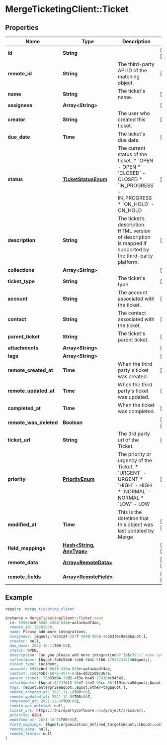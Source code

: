 # MergeTicketingClient::Ticket

## Properties

| Name | Type | Description | Notes |
| ---- | ---- | ----------- | ----- |
| **id** | **String** |  | [optional][readonly] |
| **remote_id** | **String** | The third-party API ID of the matching object. | [optional] |
| **name** | **String** | The ticket&#39;s name. | [optional] |
| **assignees** | **Array&lt;String&gt;** |  | [optional] |
| **creator** | **String** | The user who created this ticket. | [optional] |
| **due_date** | **Time** | The ticket&#39;s due date. | [optional] |
| **status** | [**TicketStatusEnum**](TicketStatusEnum.md) | The current status of the ticket.  * &#x60;OPEN&#x60; - OPEN * &#x60;CLOSED&#x60; - CLOSED * &#x60;IN_PROGRESS&#x60; - IN_PROGRESS * &#x60;ON_HOLD&#x60; - ON_HOLD | [optional] |
| **description** | **String** | The ticket’s description. HTML version of description is mapped if supported by the third-party platform. | [optional] |
| **collections** | **Array&lt;String&gt;** |  | [optional] |
| **ticket_type** | **String** | The ticket&#39;s type. | [optional] |
| **account** | **String** | The account associated with the ticket. | [optional] |
| **contact** | **String** | The contact associated with the ticket. | [optional] |
| **parent_ticket** | **String** | The ticket&#39;s parent ticket. | [optional] |
| **attachments** | **Array&lt;String&gt;** |  | [optional] |
| **tags** | **Array&lt;String&gt;** |  | [optional] |
| **remote_created_at** | **Time** | When the third party&#39;s ticket was created. | [optional] |
| **remote_updated_at** | **Time** | When the third party&#39;s ticket was updated. | [optional] |
| **completed_at** | **Time** | When the ticket was completed. | [optional] |
| **remote_was_deleted** | **Boolean** |  | [optional][readonly] |
| **ticket_url** | **String** | The 3rd party url of the Ticket. | [optional] |
| **priority** | [**PriorityEnum**](PriorityEnum.md) | The priority or urgency of the Ticket.  * &#x60;URGENT&#x60; - URGENT * &#x60;HIGH&#x60; - HIGH * &#x60;NORMAL&#x60; - NORMAL * &#x60;LOW&#x60; - LOW | [optional] |
| **modified_at** | **Time** | This is the datetime that this object was last updated by Merge | [optional][readonly] |
| **field_mappings** | [**Hash&lt;String, AnyType&gt;**](AnyType.md) |  | [optional][readonly] |
| **remote_data** | [**Array&lt;RemoteData&gt;**](RemoteData.md) |  | [optional][readonly] |
| **remote_fields** | [**Array&lt;RemoteField&gt;**](RemoteField.md) |  | [optional][readonly] |

## Example

```ruby
require 'merge_ticketing_client'

instance = MergeTicketingClient::Ticket.new(
  id: 0958cbc6-6040-430a-848e-aafacbadf4ae,
  remote_id: 19202938,
  name: Please add more integrations,
  assignees: [&quot;17a54124-287f-494d-965e-3c5b330c9a68&quot;],
  creator: null,
  due_date: 2022-10-11T00:00Z,
  status: OPEN,
  description: Can you please add more integrations? It&#39;ll make syncing data much easier!,
  collections: [&quot;fb8c55b6-1cb8-4b4c-9fb6-17924231619d&quot;],
  ticket_type: incident,
  account: 0958cbc6-6040-430a-848e-aafacbadf4ae,
  contact: 65c345ba-6870-4974-87ba-dd31509c367a,
  parent_ticket: 75b33d04-30d2-4f3e-be45-27838bc94342,
  attachments: [&quot;42747df1-95e7-46e2-93cc-66f1191edca5&quot;,&quot;92f972d0-2526-434b-9409-4c3b468e08f0&quot;],
  tags: [&quot;enterprise&quot;,&quot;other-tag&quot;],
  remote_created_at: 2021-11-10T00:00Z,
  remote_updated_at: 2021-12-09T00:00Z,
  completed_at: 2021-12-09T00:00Z,
  remote_was_deleted: null,
  ticket_url: https://thirdpartysoftware.com/project/3/issue/1,
  priority: HIGH,
  modified_at: 2021-10-16T00:00Z,
  field_mappings: {&quot;organization_defined_targets&quot;:{&quot;custom_key&quot;:&quot;custom_value&quot;},&quot;linked_account_defined_targets&quot;:{&quot;custom_key&quot;:&quot;custom_value&quot;}},
  remote_data: null,
  remote_fields: null
)
```


